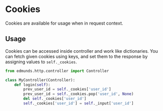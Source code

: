 
# Cookies

Cookies are available for usage when in request context.


## Usage

Cookies can be accessed inside controller and work like dictionaries.
You can fetch given cookies using keys, and set them to
the response by assigning values to `self._cookies`.

```python
from edmunds.http.controller import Controller

class MyController(Controller):
    def login(self):
        prev_user_id = self._cookies['user_id']
        prev_user_id = self._cookies.pop('user_id', None)
        del self._cookies['user_id']
        self._cookies['user_id'] = self._input['user_id']
```
